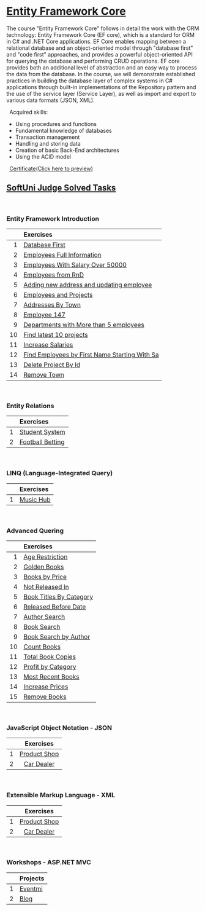 # [Entity Framework Core](https://softuni.bg/trainings/3966/entity-framework-core-february-2023)

The course "Entity Framework Core" follows in detail the work with the ORM technology: Entity Framework Core (EF core), which is a standard for ORM in C# and .NET Core applications. EF Core enables mapping between a relational database and an object-oriented model through "database first" and "code first" approaches, and provides a powerful object-oriented API for querying the database and performing CRUD operations. EF core provides both an additional level of abstraction and an easy way to process the data from the database. In the course, we will demonstrate established practices in building the database layer of complex systems in C# applications through built-in implementations of the Repository pattern and the use of the service layer (Service Layer), as well as import and export to various data formats (JSON, XML).

&nbsp;
Acquired skills:
 * Using procedures and functions
 * Fundamental knowledge of databases
 * Transaction management
 * Handling and storing data
 * Creation of basic Back-End architectures
 * Using the ACID model

&nbsp;
[Certificate(Click here to preview)](https://softuni.bg/Certificates/Details/164765/b57666a1)
&nbsp;

## [SoftUni Judge Solved Tasks](https://judge.softuni.org/Contests#!/List/ByCategory/68/CSharp-Databases-Advanced-Exercises)

&nbsp;

### Entity Framework Introduction

|  | Exercises | 
| ---: | :--- |  
| 1 | [Database First][1] | 
| 2 | [Employees Full Information][2] | 
| 3 | [Employees With Salary Over 50000][3]| 
| 4 | [Employees from RnD][4] | 
| 5 | [Adding new address and updating employee][5]
| 6 | [Employees and Projects][6] | 
| 7 | [Addresses By Town][7] | 
| 8 | [Employee 147][8] | 
| 9 | [Departments with More than 5 employees][9] | 
| 10 | [Find latest 10 projects][10]| 
| 11 | [Increase Salaries][11] | 
| 12 | [Find Employees by First Name Starting With Sa][12] | 
| 13 | [Delete Project By Id][13] | 
| 14 | [Remove Town][14] | 

&nbsp;

### Entity Relations

|  | Exercises | 
| ---: | :--- |  
| 1 | [Student System][15] | 
| 2 | [Football Betting][16] | 

&nbsp;

### LINQ (Language-Integrated Query)

|  | Exercises | 
| ---: | :--- |  
| 1 | [Music Hub][17] | 


&nbsp;

### Advanced Quering

|  | Exercises | 
| ---: | :--- |  
| 1 | [Age Restriction][18] | 
| 2 | [Golden Books][19] | 
| 3 | [Books by Price][20]| 
| 4 | [Not Released In][21] | 
| 5 | [Book Titles By Category][22]
| 6 | [Released Before Date][23] | 
| 7 | [Author Search][24] | 
| 8 | [Book Search][25] | 
| 9 | [Book Search by Author][26] | 
| 10 | [Count Books][27]| 
| 11 | [Total Book Copies][28] | 
| 12 | [Profit by Category][29] | 
| 13 | [Most Recent Books][30] | 
| 14 | [Increase Prices][31] | 
| 15 | [Remove Books][32] |

&nbsp;

### JavaScript Object Notation - JSON

|  | Exercises | 
| ---: | :---: |  
| 1 | [Product Shop][33] | 
| 2 | [Car Dealer][34] | 


&nbsp;

### Extensible Markup Language - XML

|  | Exercises | 
| ---: | :---: |  
| 1 | [Product Shop][35] | 
| 2 | [Car Dealer][36] | 


&nbsp;

### Workshops - ASP.NET MVC

| | Projects |
| ---: | :--- |
| 1 | [Eventmi][37] |
| 2 | [Blog][38]    |

&nbsp;


[1]: https://github.com/Krasipeace/SoftUni/tree/main/EF%20Core/1.%20EF%20Introduction/1.%20Database%20First
[2]: https://github.com/Krasipeace/SoftUni/tree/main/EF%20Core/1.%20EF%20Introduction/2.%20Employees%20Full%20Information
[3]: https://github.com/Krasipeace/SoftUni/tree/main/EF%20Core/1.%20EF%20Introduction/3.%20Employees%20With%20Salary%20Over%2050000
[4]: https://github.com/Krasipeace/SoftUni/tree/main/EF%20Core/1.%20EF%20Introduction/4.%20Employees%20from%20RnD
[5]: https://github.com/Krasipeace/SoftUni/tree/main/EF%20Core/1.%20EF%20Introduction/5.%20Adding%20new%20address%20and%20updating%20employee
[6]: https://github.com/Krasipeace/SoftUni/tree/main/EF%20Core/1.%20EF%20Introduction/6.%20Employees%20and%20Projects
[7]: https://github.com/Krasipeace/SoftUni/tree/main/EF%20Core/1.%20EF%20Introduction/7.%20Addresses%20By%20Town
[8]: https://github.com/Krasipeace/SoftUni/tree/main/EF%20Core/1.%20EF%20Introduction/8.%20Employee147
[9]: https://github.com/Krasipeace/SoftUni/tree/main/EF%20Core/1.%20EF%20Introduction/9.%20Departments%20with%20More%20than%205%20employees
[10]: https://github.com/Krasipeace/SoftUni/tree/main/EF%20Core/1.%20EF%20Introduction/10.%20Find%20latest%2010%20projects
[11]: https://github.com/Krasipeace/SoftUni/tree/main/EF%20Core/1.%20EF%20Introduction/11.%20Increase%20Salaries
[12]: https://github.com/Krasipeace/SoftUni/tree/main/EF%20Core/1.%20EF%20Introduction/12.%20Find%20Employees%20by%20First%20Name%20Starting%20With%20Sa
[13]: https://github.com/Krasipeace/SoftUni/tree/main/EF%20Core/1.%20EF%20Introduction/13.%20Delete%20Project%20By%20Id
[14]: https://github.com/Krasipeace/SoftUni/tree/main/EF%20Core/1.%20EF%20Introduction/14.%20Remove%20Town

[15]: https://github.com/Krasipeace/SoftUni/tree/main/EF%20Core/2.%20Entity%20Relations/Student%20System
[16]: https://github.com/Krasipeace/SoftUni/tree/main/EF%20Core/2.%20Entity%20Relations/Football%20Betting

[17]: https://github.com/Krasipeace/SoftUni/tree/main/EF%20Core/3.%20LINQ/MusicHub

[18]: https://github.com/Krasipeace/SoftUni/commit/7019e80f6666c014378867c176a9823042c9e33d#diff-4c80e0506cd86233ec7d1f845bad456e79953559c1a9b6199234514787f39725
[19]: https://github.com/Krasipeace/SoftUni/commit/20c851387ccf70518724b9d495e79be3f0eb4dba
[20]: https://github.com/Krasipeace/SoftUni/commit/f55238802fcd3e5c041b25c28513e8d039a341a7
[21]: https://github.com/Krasipeace/SoftUni/commit/e99b8658373046385c112b846006b7ce491d0f8e
[22]: https://github.com/Krasipeace/SoftUni/commit/60df27b70aa813620e2216eef8ef55250af7dee5
[23]: https://github.com/Krasipeace/SoftUni/commit/781153ccd0beeb9977bc88dfd91d7d5f38c3ae79
[24]: https://github.com/Krasipeace/SoftUni/commit/27994639365a17331728efe8a17e9b86853ab2ba
[25]: https://github.com/Krasipeace/SoftUni/commit/9c69317d3b79e5e8263581fd29ffb7427d175307
[26]: https://github.com/Krasipeace/SoftUni/commit/c787084665f0e6f62e7a85471f82ec2cde37b7a7
[27]: https://github.com/Krasipeace/SoftUni/commit/42be0c9f8c6237e16cbcf0d1b59622aa41d166ce
[28]: https://github.com/Krasipeace/SoftUni/commit/5c72298d91eb1c779dac642863b0bb5dc019bc59
[29]: https://github.com/Krasipeace/SoftUni/commit/ba272d61932189139bddd1309b70ccef14687dd0
[30]: https://github.com/Krasipeace/SoftUni/commit/59ab28e5a9b597cb0373fb6bc79807f8f93fc0b9
[31]: https://github.com/Krasipeace/SoftUni/commit/9ca7e830a5ada57c55493dd6f18035bb1238ac09
[32]: https://github.com/Krasipeace/SoftUni/commit/7a05810e389e93f428384c3d7c20ba476639b773

[33]: https://github.com/Krasipeace/SoftUni/tree/main/EF%20Core/5.%20JSON/ProductShop
[34]: https://github.com/Krasipeace/SoftUni/tree/main/EF%20Core/5.%20JSON/CarDealer

[35]: https://github.com/Krasipeace/SoftUni/tree/main/EF%20Core/6.%20XML/ProductShop
[36]: https://github.com/Krasipeace/SoftUni/tree/main/EF%20Core/6.%20XML/CarDealer

[37]: https://github.com/Krasipeace/SoftUni/tree/main/EF%20Core/Workshops/Eventmi
[38]: https://github.com/Krasipeace/SoftUni/tree/main/EF%20Core/Workshops/Blog
